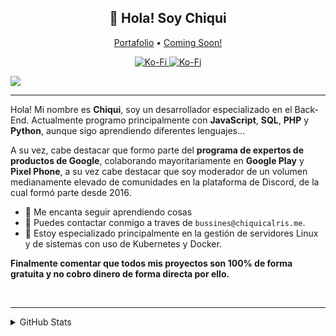 
<h2 align="center">👋 Hola! Soy Chiqui</h2>
<p align="center">
  <a href="http://chiquicalris.me">Portafolio</a> •
  <a href="http://chiquicalris.me">Coming Soon!</a>
</p>

<p align="center">
<a href="">
   <img src="https://komarev.com/ghpvc/?username=chiquidev&color=596AEA" alt="Ko-Fi" />
</a>
<a href="">
   <img src="https://img.shields.io/badge/-Support%20me%20on%20ko--fi!-596AEA" alt="Ko-Fi" />
</a>
</p>


![](https://hit.yhype.me/github/profile?user_id=38810865)

---
Hola! Mi nombre es **Chiqui**, soy un desarrollador especializado en el Back-End.  Actualmente programo principalmente con **JavaScript**, **SQL**, **PHP** y **Python**, aunque sigo aprendiendo diferentes lenguajes...

A su vez, cabe destacar que formo parte del **programa de expertos de productos de Google**, colaborando mayoritariamente en **Google Play** y **Pixel Phone**, a su vez cabe destacar que soy moderador de un volumen medianamente elevado de comunidades en la plataforma de Discord, de la cual formó parte desde 2016.

- 🌴 Me encanta seguir aprendiendo cosas
- 🌿 Puedes contactar conmigo a traves de `bussines@chiquicalris.me`.
- 🔌 Estoy especializado principalmente en la gestión de servidores Linux y de sistemas con uso de Kubernetes y Docker.

**Finalmente comentar que todos mis proyectos son 100% de forma gratuita y no cobro dinero de forma directa por ello.**

<br>

---
<details>
<summary>GitHub Stats</summary>
<br>
 
![Metrics](https://metrics.lecoq.io/chiquidev?template=classic&base.repositories=0&base.metadata=0&languages=1&languages.colors=github&languages.threshold=0%25&config.timezone=Europe%2FMadrid&config.animated=true)
